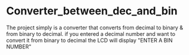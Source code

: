 # Converter_between_dec_and_bin
The project simply is a converter that converts from decimal to binary & from binary to decimal.
if you entered a decimal number and want to convert it from binary to decimal the LCD will display "ENTER A BIN NUMBER"
